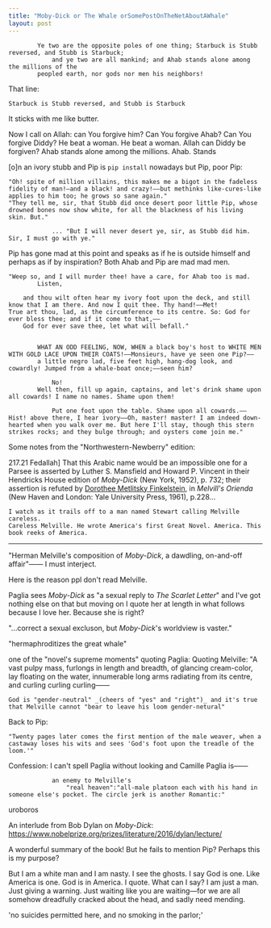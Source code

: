 ```yaml
---
title: "Moby-Dick or The Whale orSomePostOnTheNetAboutAWhale"
layout: post
---
```

			Ye two are the opposite poles of one thing; Starbuck is Stubb reversed, and Stubb is Starbuck;
				and ye two are all mankind; and Ahab stands alone among the millions of the
			peopled earth, nor gods nor men his neighbors!

That line:

    Starbuck is Stubb reversed, and Stubb is Starbuck

It sticks with me like butter.

Now I call on Allah: can You forgive him? Can You forgive Ahab? Can You forgive Diddy? He beat a woman. He beat a woman. Allah can Diddy be forgiven?
Ahab stands alone among the millions. Ahab. Stands

[o]n an ivory stubb and Pip is `pip install` nowadays but Pip, poor Pip:

	"Oh! spite of million villains, this makes me a bigot in the fadeless fidelity of man!—and a black! and crazy!——but methinks like-cures-like applies to him too; he grows so sane again."
	"They tell me, sir, that Stubb did once desert poor little Pip, whose drowned bones now show white, for all the blackness of his living skin. But."
			
				... "But I will never desert ye, sir, as Stubb did him. Sir, I must go with ye."

Pip has gone mad at this point and speaks as if he is outside himself and perhaps as if by inspiration? Both Ahab and Pip are mad mad men.

	"Weep so, and I will murder thee! have a care, for Ahab too is mad.
			Listen,

		and thou wilt often hear my ivory foot upon the deck, and still know that I am there. And now I quit thee. Thy hand!——Met!
	True art thou, lad, as the circumference to its centre. So: God for ever bless thee; and if it come to that,——
		God for ever save thee, let what will befall."


			WHAT AN ODD FEELING, NOW, WHEN a black boy's host to WHITE MEN WITH GOLD LACE UPON THEIR COATS!——Monsieurs, have ye seen one Pip?——
			a little negro lad, five feet high, hang-dog look, and cowardly! Jumped from a whale-boat once;——seen him?

				No!
			Well then, fill up again, captains, and let's drink shame upon all cowards! I name no names. Shame upon them!

				Put one foot upon the table. Shame upon all cowards.——Hist! above there, I hear ivory——Oh, master! master! I am indeed down-hearted when you walk over me. But here I'll stay, though this stern strikes rocks; and they bulge through; and oysters come join me."

Some notes from the "Northwestern-Newberry" edition:
		
217.21 Fedallah] That this Arabic name would be an impossible one for a Parsee is asserted by Luther S. Mansfield  and Howard P. Vincent in their Hendricks House edition of _Moby-Dick_ (New York, 1952), p. 732; their assertion is refuted by [Dorothee Metlitsky Finkelstein](https://wheelercolumn.berkeley.edu/2020/05/01/professor-dorothee-finkelstein/), in _Melvill's Orienda_ (New Haven and London: Yale University Press, 1961), p.228...


	I watch as it trails off to a man named Stewart calling Melville careless.
	Careless Melville. He wrote America's first Great Novel. America. This book reeks of America.

<hr>

"Herman Melville's composition of _Moby-Dick_, a dawdling, on-and-off affair"——
I must interject.

Here is the reason ppl don't read Melville.

Paglia sees _Moby-Dick_ as "a sexual reply to _The Scarlet Letter_" and I've got nothing else on that but moving on
		I quote her at length in what follows because I love her. Because she is right?

"...correct a sexual excluson, but _Moby-Dick_'s worldview is vaster."

"hermaphroditizes the great whale"

one of the "novel's supreme moments" quoting Paglia:
Quoting Melville:
    "A vast pulpy mass, furlongs in length and breadth, of glancing cream-color, lay floating on the water, innumerable long arms radiating from its centre, and curling curling curling——

    God is "gender-neutral" _(cheers of "yes" and "right")_ and it's true that Melville cannot "bear to leave his loom gender-netural"

Back to Pip:

	"Twenty pages later comes the first mention of the male weaver, when a castaway loses his wits and sees 'God's foot upon the treadle of the loom.'"

Confession: I can't spell Paglia without looking and Camille Paglia is——

				an enemy to Melville's
					"real heaven":"all-male platoon each with his hand in someone else's pocket. The circle jerk is another Romantic:"

uroboros

An interlude from Bob Dylan on _Moby-Dick_: https://www.nobelprize.org/prizes/literature/2016/dylan/lecture/

A wonderful summary of the book! But he fails to mention Pip? Perhaps this is my purpose?

But I am a white man and I am nasty. I see the ghosts. I say God is one. Like America is one. God is in America. I quote. What can I say? I am just a man. Just giving a warning. Just waiting like you are waiting—for we are all somehow dreadfully cracked about the head, and sadly need mending.

'no suicides permitted here, and no smoking in the parlor;'
